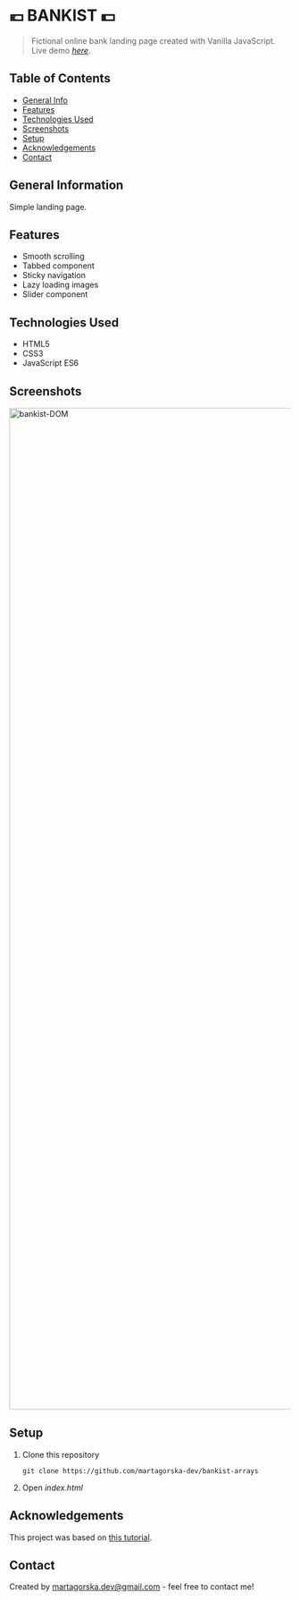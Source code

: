 # 💶 BANKIST 💵 
> Fictional online bank landing page created with Vanilla JavaScript.
> Live demo [_here_](https://bankist-dom-martagorska.netlify.app).

## Table of Contents
* [General Info](#general-information)
* [Features](#features)
* [Technologies Used](#technologies-used)
* [Screenshots](#screenshots)
* [Setup](#setup)
* [Acknowledgements](#acknowledgements)
* [Contact](#contact)


## General Information
Simple landing page.

## Features
- Smooth scrolling
- Tabbed component
- Sticky navigation
- Lazy loading images
- Slider component


## Technologies Used
- HTML5
- CSS3
- JavaScript ES6


## Screenshots
<img width="1792" alt="bankist-DOM" src="https://github.com/martagorska-dev/bankist-DOM/assets/130976058/a3d08764-12e1-470c-8542-1dd3b1ab5269">


## Setup
1. Clone this repository
   ```
   git clone https://github.com/martagorska-dev/bankist-arrays
   ```
3. Open  *index.html*
   

## Acknowledgements
This project was based on [this tutorial](https://www.udemy.com/course/the-complete-javascript-course/).


## Contact
Created by martagorska.dev@gmail.com - feel free to contact me!

